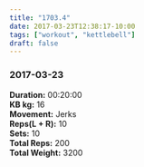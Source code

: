 ```yaml
---
title: "1703.4"
date: 2017-03-23T12:38:17-10:00
tags: ["workout", "kettlebell"]
draft: false
---
```


### 2017-03-23

**Duration:** 00:20:00  
**KB kg:** 16  
**Movement:** Jerks  
**Reps(L + R):** 10  
**Sets:** 10  
**Total Reps:** 200  
**Total Weight:** 3200